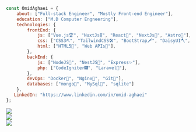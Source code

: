 ```javascript
const OmidAghaei = {
    about: ["Full-stack Engineer", "Mostly Front-end Engineer"],
    education: ["M.D Computer Engneering"],
    technologies: {
        frontEnd: {
            js: ["Vue.js🏆", "NuxtJs🎖️", "React🥇", "NextJs🥈", "Astro🏅"],
            css: ["CSS3⛏️", "TailwindCSS🛠️", "BootStrap🗡️", "DaisyUI🪓", "SASS🛡️"],
            html: ["HTML5🪩", "Web APIs🧩"],
        },
        backEnd: {
            js: ["NodeJS🎉", "NestJS🎊", "Express✨"],
            php: ["CodeIgniter🎆", "Laravel🎇"],
        },
        devOps: "Docker🐳", "Nginx🥊", "Git🎯"],
        databases: ["mongo📃", "MySql📜", "sqlite"]
    },
   LinkedIn: "https://www.linkedin.com/in/omid-aghaei"
};
```
![](https://github-readme-streak-stats.herokuapp.com/?user=omid-aghaei&theme=dark&hide_border=true)<br/>
![](https://github-readme-stats.vercel.app/api?username=omid-aghaei&theme=dark&hide_border=true&include_all_commits=true&count_private=true)<br/>
![](https://github-readme-stats.vercel.app/api/top-langs/?username=omid-aghaei&theme=dark&hide_border=true&include_all_commits=true&count_private=true&layout=compact)
